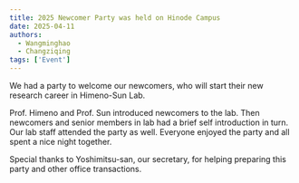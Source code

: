 ```yaml
---
title: 2025 Newcomer Party was held on Hinode Campus
date: 2025-04-11
authors: 
  - Wangminghao
  - Changziqing
tags: ['Event']
---
```

We had a party to welcome our newcomers, who will start their new research career in Himeno-Sun Lab.

Prof. Himeno and Prof. Sun introduced newcomers to the lab. Then newcomers and senior members in lab had a brief self introduction in turn.
Our lab staff attended the party as well.
Everyone enjoyed the party and all spent a nice night together.

Special thanks to Yoshimitsu-san, our secretary, for helping preparing this party and other office transactions.